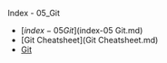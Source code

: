 Index - 05_Git

* [$index-05 Git]($index-05 Git.md)
* [Git Cheatsheet](Git Cheatsheet.md)
* [Git](Git.md)